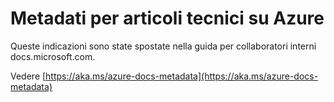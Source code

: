 

# <a name="metadata-for-azure-technical-articles"></a>Metadati per articoli tecnici su Azure

Queste indicazioni sono state spostate nella guida per collaboratori interni docs.microsoft.com.

Vedere [https://aka.ms/azure-docs-metadata](https://aka.ms/azure-docs-metadata)